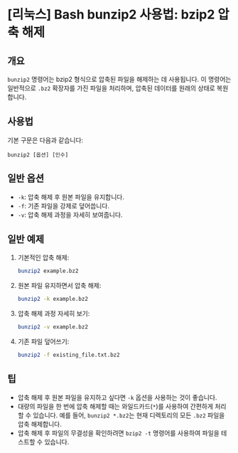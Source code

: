 # [리눅스] Bash bunzip2 사용법: bzip2 압축 해제

## 개요
`bunzip2` 명령어는 bzip2 형식으로 압축된 파일을 해제하는 데 사용됩니다. 이 명령어는 일반적으로 `.bz2` 확장자를 가진 파일을 처리하며, 압축된 데이터를 원래의 상태로 복원합니다.

## 사용법
기본 구문은 다음과 같습니다:
```
bunzip2 [옵션] [인수]
```

## 일반 옵션
- `-k`: 압축 해제 후 원본 파일을 유지합니다.
- `-f`: 기존 파일을 강제로 덮어씁니다.
- `-v`: 압축 해제 과정을 자세히 보여줍니다.

## 일반 예제
1. 기본적인 압축 해제:
   ```bash
   bunzip2 example.bz2
   ```

2. 원본 파일 유지하면서 압축 해제:
   ```bash
   bunzip2 -k example.bz2
   ```

3. 압축 해제 과정 자세히 보기:
   ```bash
   bunzip2 -v example.bz2
   ```

4. 기존 파일 덮어쓰기:
   ```bash
   bunzip2 -f existing_file.txt.bz2
   ```

## 팁
- 압축 해제 후 원본 파일을 유지하고 싶다면 `-k` 옵션을 사용하는 것이 좋습니다.
- 대량의 파일을 한 번에 압축 해제할 때는 와일드카드(`*`)를 사용하여 간편하게 처리할 수 있습니다. 예를 들어, `bunzip2 *.bz2`는 현재 디렉토리의 모든 `.bz2` 파일을 압축 해제합니다.
- 압축 해제 후 파일의 무결성을 확인하려면 `bzip2 -t` 명령어를 사용하여 파일을 테스트할 수 있습니다.